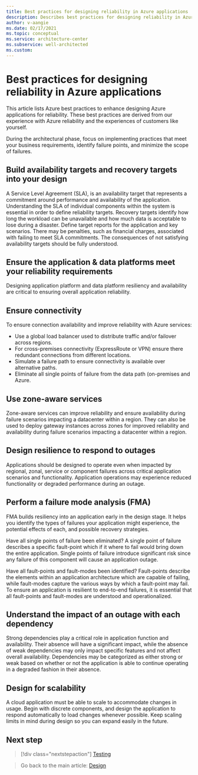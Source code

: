 ```yaml
---
title: Best practices for designing reliability in Azure applications
description: Describes best practices for designing reliability in Azure applications.
author: v-aangie
ms.date: 02/17/2021
ms.topic: conceptual
ms.service: architecture-center
ms.subservice: well-architected
ms.custom:
---
```


# Best practices for designing reliability in Azure applications

This article lists Azure best practices to enhance designing Azure applications for reliability. These best practices are derived from our experience with Azure reliability and the experiences of customers like yourself.

During the architectural phase, focus on implementing practices that meet your business requirements, identify failure points, and minimize the scope of failures.

## Build availability targets and recovery targets into your design

A Service Level Agreement (SLA), is an availability target that represents a commitment around performance and availability of the application. Understanding the SLA of individual components within the system is essential in order to define reliability targets. Recovery targets identify how long the workload can be unavailable and how much data is acceptable to lose during a disaster. Define target reports for the application and key scenarios. There may be penalties, such as financial charges, associated with failing to meet SLA commitments. The consequences of not satisfying availability targets should be fully understood.

## Ensure the application & data platforms meet your reliability requirements

Designing application platform and data platform resiliency and availability are critical to ensuring overall application reliability.

## Ensure connectivity

To ensure connection availability and improve reliability with Azure services:

- Use a global load balancer used to distribute traffic and/or failover across regions.
- For cross-premises connectivity (ExpressRoute or VPN) ensure there redundant connections from different locations.
- Simulate a failure path to ensure connectivity is available over alternative paths.
- Eliminate all single points of failure from the data path (on-premises and Azure.

## Use zone-aware services

Zone-aware services can improve reliability and ensure availability during failure scenarios impacting a datacenter within a region. They can also be used to deploy gateway instances across zones for improved reliability and availability during failure scenarios impacting a datacenter within a region.

## Design resilience to respond to outages

Applications should be designed to operate even when impacted by regional, zonal, service or component failures across critical application scenarios and functionality. Application operations may experience reduced functionality or degraded performance during an outage.

## Perform a failure mode analysis (FMA)

FMA builds resiliency into an application early in the design stage. It helps you identify the types of failures your application might experience, the potential effects of each, and possible recovery strategies. 

Have all single points of failure been eliminated? A single point of failure describes a specific fault-point which if it where to fail would bring down the entire application. Single points of failure introduce significant risk since any failure of this component will cause an application outage.

Have all fault-points and fault-modes been identified? Fault-points describe the elements within an application architecture which are capable of failing, while fault-modes capture the various ways by which a fault-point may fail. To ensure an application is resilient to end-to-end failures, it is essential that all fault-points and fault-modes are understood and operationalized.

## Understand the impact of an outage with each dependency

Strong dependencies play a critical role in application function and availability. Their absence will have a significant impact, while the absence of weak dependencies may only impact specific features and not affect overall availability. Dependencies may be categorized as either strong or weak based on whether or not the application is able to continue operating in a degraded fashion in their absence.

## Design for scalability

A cloud application must be able to scale to accommodate changes in usage. Begin with discrete components, and design the application to respond automatically to load changes whenever possible. Keep scaling limits in mind during design so you can expand easily in the future. 

## Next step

>[!div class="nextstepaction"]
>[Testing](/azure/architecture/framework/resiliency/test-checklist)

> Go back to the main article: [Design](design-checklist.md)